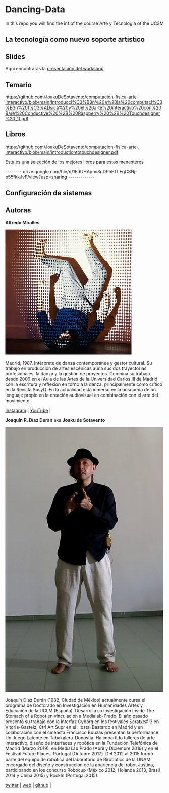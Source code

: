 # Dancing-Data

In this repo you will find the inf of the course Arte y Tecnología of the UC3M

## La tecnología como nuevo soporte artistico

## Slides

Aquí encontraras la [presentación del workshop](https://docs.google.com/presentation/d/1FJbcBHIzNrDRdK3IMDPIEJLXyi7MsTQZoVTmYcN01h8/edit?usp=sharing)

## Temario

<https://github.com/JoakuDeSotavento/computacion-fisica-arte-interactivo/blob/main/Introducci%C3%B3n%20a%20la%20computaci%C3%B3n%20f%C3%ADsica%20y%20el%20arte%20interactivo%20con%20Bare%20Conductive%20%2B%20Raspberry%20%2B%20Touchdesigner%20(1).pdf>

## Libros

<https://github.com/JoakuDeSotavento/computacion-fisica-arte-interactivo/blob/main/introductiontotouchdesigner.pdf>

Esta es una selección de los mejores libros para estos menesteres

-------- drive.google.com/file/d/1EdUHApmi8gDPhFTLEqCSNj-p55fkkJvF/view?usp=sharing -------------

## Configuración de sistemas

## Autoras

**Alfredo Miralles**

![@alfredomiralles](./img/alfredo.jpg)

Madrid, 1987. Intérprete de danza contemporánea y gestor cultural. Su trabajo en producción de artes escénicas aúna sus dos trayectorias profesionales: la danza y la gestión de proyectos. Combina su trabajo desde 2009 en el Aula de las Artes de la Universidad Carlos III de Madrid con la escritura y reflexión en torno a la danza, principalmente como crítico en la Revista SusyQ. En la actualidad está inmerso en la búsqueda de un lenguaje propio en la creación audiovisual en combinación con el arte del movimiento.

[Instagram](https://www.instagram.com/alfredomiralles) |
[YouTube](https://www.youtube.com/user/alfredomirallesbenit) |

**Joaquín R. Díaz Duran**
aka **Joaku de Sotavento**

![@joakudesotavento](./img/joaku-defensa.jpeg)

Joaquín Díaz Durán (1982, Ciudad de México) actualmente cursa el programa de Doctorado en Investigación en Humanidades Artes y Educación de la UCLM (España). Desarrolla su investigación Inside The Stomach of a Robot en vinculación a Medialab-Prado.
El año pasado presentó su trabajo con la Interfaz Cyborg en los festivales Scratxe#13 en Vitoria-Gasteiz, Ctrl Art Supr en el Hostal Bastardo en Madrid y en colaboración con el cineasta Francisco Bouzas presentan la performance Un Juego Latente en Tabakalera-Donostia. Ha impartido talleres de arte interactivo, diseño de interfaces y robótica en la Fundación Telefónica de Madrid (Marzo 2019), en MediaLab Prado (Abril y Diciembre 2019) y en el Festival Future Places, Portugal (Octubre 2017). Del 2012 al 2015 formó parte del equipo de robótica del laboratorio de Birobotics de la UNAM encargado del diseño y construcción de la apariencia del robot Justina, participando en los concurso Robocup (México 2012, Holanda 2013, Brasil 2014 y China 2015) y RockIn (Portugal 2015).

[twitter](https://twitter.com/joaku_Sotavento) |
[web](https://www.arterobotico.com) |
[github](https://github.com/JoakuDeSotavento) |
